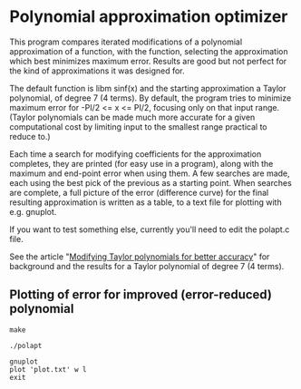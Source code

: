 Polynomial approximation optimizer
==================================

This program compares iterated modifications
of a polynomial approximation of a function, with the function,
selecting the approximation which best minimizes maximum error.
Results are good but not perfect for the kind of approximations
it was designed for.

The default function is libm sinf(x) and the starting approximation
a Taylor polynomial, of degree 7 (4 terms). By default, the program
tries to minimize maximum error for -PI/2 <= x <= PI/2,
focusing only on that input range. (Taylor polynomials can be made
much more accurate for a given computational cost by limiting input
to the smallest range practical to reduce to.)

Each time a search for modifying coefficients for the approximation
completes, they are printed (for easy use in a program), along with
the maximum and end-point error when using them. A few searches are
made, each using the best pick of the previous as a starting point.
When searches are complete, a full picture of the error (difference
curve) for the final resulting approximation is written as a table,
to a text file for plotting with e.g. gnuplot.

If you want to test something else, currently
you'll need to edit the polapt.c file.

See the article "[Modifying Taylor polynomials for better accuracy](https://joelkp.frama.io/blog/modified-taylor.html)"
for background and the results for a Taylor polynomial of degree 7 (4 terms).

Plotting of error for improved (error-reduced) polynomial
---------------------------------------------------------

```
make
```

```
./polapt
```

```
gnuplot
plot 'plot.txt' w l
exit
```
